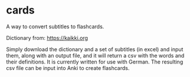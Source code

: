 # cards
A way to convert subtitles to flashcards.

Dictionary from: https://kaikki.org

Simply download the dictionary and a set of subtitles (in excel) and input them, along with an output file, and it will return a csv with the words and their definitions. It is currently written for use with German. The resulting csv file can be input into Anki to create flashcards.
